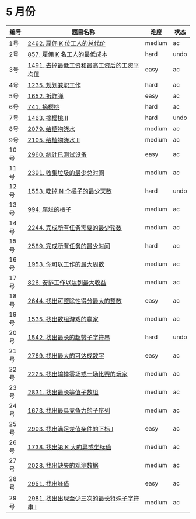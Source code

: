 # 5 月份

**编号**|**题目名称**|**难度**|**状态**
--------|------------|--------|--------
1号|[2462. 雇佣 K 位工人的总代价](./第1题%202462.%20雇佣%20K%20位工人的总代价)|medium|ac
2号|[857. 雇佣 K 名工人的最低成本](./第2题%20857.%20雇佣%20K%20名工人的最低成本)|hard|undo
3号|[1491. 去掉最低工资和最高工资后的工资平均值](./第3题%201491.%20去掉最低工资和最高工资后的工资平均值)|easy|ac
4号|[1235. 规划兼职工作](./第4题%201235.%20规划兼职工作)|hard|ac
5号|[1652. 拆炸弹](./第5题%201652.%20拆炸弹)|easy|ac
6号|[741. 摘樱桃](./第6题%20741.%20摘樱桃)|hard|ac
7号|[1463. 摘樱桃 II](./第7题%201463.%20摘樱桃%20II)|hard|undo
8号|[2079. 给植物浇水](./第8题%202079.%20给植物浇水)|medium|ac
9号|[2105. 给植物浇水 II](./第9题%202105.%20给植物浇水%20II)|medium|ac
10号|[2960. 统计已测试设备](./第10题%202960.%20统计已测试设备)|easy|ac
11号|[2391. 收集垃圾的最少总时间](./第11题%202391.%20收集垃圾的最少总时间)|medium|ac
12号|[1553. 吃掉 N 个橘子的最少天数](./第12题%201553.%20吃掉%20N%20个橘子的最少天数)|hard|undo
13号|[994. 腐烂的橘子](./第13题%20994.%20腐烂的橘子)|medium|ac
14号|[2244. 完成所有任务需要的最少轮数](./第14题%202244.%20完成所有任务需要的最少轮数)|medium|ac
15号|[2589. 完成所有任务的最少时间](./第15题%202589.%20完成所有任务的最少时间)|hard|ac
16号|[1953. 你可以工作的最大周数](./第16题%201953.%20你可以工作的最大周数)|medium|ac
17号|[826. 安排工作以达到最大收益](./第17题%20826.%20安排工作以达到最大收益)|medium|ac
18号|[2644. 找出可整除性得分最大的整数](./第18题%202644.%20找出可整除性得分最大的整数)|easy|ac
19号|[1535. 找出数组游戏的赢家](./第19题%201535.%20找出数组游戏的赢家)|medium|ac
20号|[1542. 找出最长的超赞子字符串](./第20题%201542.%20找出最长的超赞子字符串)|hard|undo
21号|[2769. 找出最大的可达成数字](./第21题%202769.%20找出最大的可达成数字)|easy|ac
22号|[2225. 找出输掉零场或一场比赛的玩家](./第22题%202225.%20找出输掉零场或一场比赛的玩家)|medium|ac
23号|[2831. 找出最长等值子数组](./第23题%202831.%20找出最长等值子数组)|medium|ac
24号|[1673. 找出最具竞争力的子序列](./第24题%201673.%20找出最具竞争力的子序列)|medium|ac
25号|[2903. 找出满足差值条件的下标 I](./第25题%202903.%20找出满足差值条件的下标%20I)|easy|ac
26号|[1738. 找出第 K 大的异或坐标值](./第26题%201738.%20找出第%20K%20大的异或坐标值)|medium|ac
27号|[2028. 找出缺失的观测数据](./第27题%202028.%20找出缺失的观测数据)|medium|ac
28号|[2951. 找出峰值](./第28题%202951.%20找出峰值)|easy|ac
29号|[2981. 找出出现至少三次的最长特殊子字符串 I](./第29题%202981.%20找出出现至少三次的最长特殊子字符串%20I)|medium|ac
